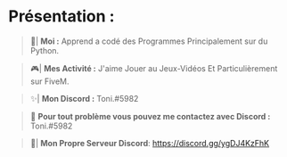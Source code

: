 
# Présentation : 

>🧠| **Moi :** Apprend a codé des Programmes Principalement sur du Python.

>🎮| **Mes Activité :** J'aime Jouer au Jeux-Vidéos Et Particulièrement sur FiveM.

>✨| **Mon Discord :** Toni.#5982 

>💬 **Pour tout problème vous pouvez me contactez avec Discord :** Toni.#5982

>🎰| **Mon Propre Serveur Discord**: https://discord.gg/ygDJ4KzFhK

